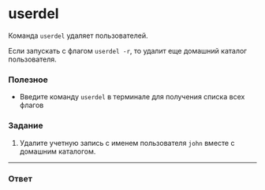 # userdel

Команда `userdel` удаляет пользователей.

Если запускать с флагом `userdel -r`, то удалит еще домашний каталог пользователя.

### Полезное

- Введите команду `userdel` в терминале для получения списка всех флагов

### Задание

1. Удалите учетную запись с именем пользователя `john` вместе с домашним каталогом.

---

### Ответ
